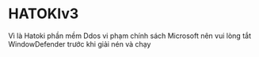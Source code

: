 # HATOKIv3
Vì là Hatoki phần mềm Ddos vi phạm chính sách Microsoft nên vui lòng tắt WindowDefender trước khi giải nén và chạy
